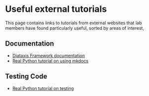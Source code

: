 # Useful external tutorials

This page contains links to tutorials from external websites that lab members have found particularly useful, sorted by areas of interest,

## Documentation

- [Diataxis Framework documentation](https://diataxis.fr/)
- [Real Python tutorial on using mkdocs](https://realpython.com/python-project-documentation-with-mkdocs/)

## Testing Code

- [Real Python tutorial on testing](https://realpython.com/python-testing/)